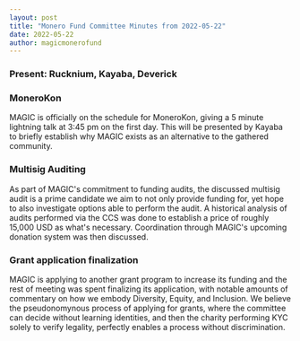 ```yaml
---
layout: post
title: "Monero Fund Committee Minutes from 2022-05-22"
date: 2022-05-22
author: magicmonerofund
---
```


### Present: Rucknium, Kayaba, Deverick

### MoneroKon

MAGIC is officially on the schedule for MoneroKon, giving a 5 minute lightning talk at 3:45 pm on the first day. This will be presented by Kayaba to briefly establish why MAGIC exists as an alternative to the gathered community.

### Multisig Auditing

As part of MAGIC's commitment to funding audits, the discussed multisig audit is a prime candidate we aim to not only provide funding for, yet hope to also investigate options able to perform the audit. A historical analysis of audits performed via the CCS was done to establish a price of roughly 15,000 USD as what's necessary. Coordination through MAGIC's upcoming donation system was then discussed.

### Grant application finalization

MAGIC is applying to another grant program to increase its funding and the rest of meeting was spent finalizing its application, with notable amounts of commentary on how we embody Diversity, Equity, and Inclusion. We believe the pseudonomynous process of applying for grants, where the committee can decide without learning identities, and then the charity performing KYC solely to verify legality, perfectly enables a process without discrimination.
